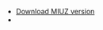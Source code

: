<link rel="stylesheet" href="README.css">



<Menu>
<div class="navbar">
  <ul class="menu">
    <li>
      <a href="#">Download MIUZ version</a>
    </li>
    <li>
    

</body>

